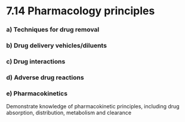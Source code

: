 # 7.14 Pharmacology principles

### a\)  Techniques for drug removal

### b\)  Drug delivery vehicles/diluents

### c\)  Drug interactions

### d\)  Adverse drug reactions

### e\)  Pharmacokinetics

Demonstrate knowledge of pharmacokinetic principles, including drug absorption, distribution, metabolism and clearance

